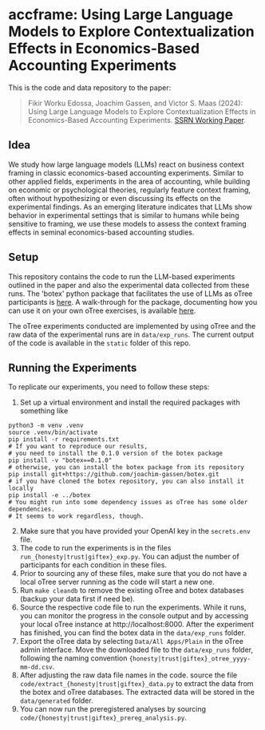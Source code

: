 # accframe: Using Large Language Models to Explore Contextualization Effects in Economics-Based Accounting Experiments

This is the code and data repository to the paper:

> Fikir Worku Edossa, Joachim Gassen, and Victor S. Maas (2024): Using Large Language Models to Explore Contextualization Effects in Economics-Based Accounting Experiments. [SSRN Working Paper](https://papers.ssrn.com/sol3/papers.cfm?abstract_id=4891763).

## Idea

We study how large language models (LLMs) react on business context framing in classic economics-based accounting experiments. Similar to other applied fields, experiments in the area of accounting, while building on economic or psychological theories, regularly feature context framing, often without hypothesizing or even discussing its effects on the experimental findings. As an emerging literature indicates that LLMs show behavior in experimental settings that is similar to humans while being sensitive to framing, we use these models to assess the context framing effects in seminal economics-based accounting studies. 


## Setup

This repository contains the code to run the LLM-based experiments outlined in the paper and also the experimental data collected from these runs. The 'botex' python package that facilitates the use of LLMs as oTree participants is [here](https://github.com/joachim-gassen/botex). A walk-through for the package, documenting how you can use it on your own oTree exercises, is available [here](https://github.com/botex_experiments/).

The oTree experiments conducted are implemented by using oTree and the raw data of the experimental runs are in `data/exp_runs`. The current output of the code is available in the `static` folder of this repo.


## Running the Experiments

To replicate our experiments, you need to follow these steps:

1. Set up a virtual environment and install the required packages with something like 
```
python3 -m venv .venv
source .venv/bin/activate
pip install -r requirements.txt
# If you want to reproduce our results, 
# you need to install the 0.1.0 version of the botex package
pip install -v "botex==0.1.0"
# otherwise, you can install the botex package from its repository
pip install git+https://github.com/joachim-gassen/botex.git
# if you have cloned the botex repository, you can also install it locally
pip install -e ../botex
# You might run into some dependency issues as oTree has some older dependencies.
# It seems to work regardless, though.
```
2. Make sure that you have provided your OpenAI key in the `secrets.env` file.
3. The code to run the experiments is in the files `run_{honesty|trust|giftex}_exp.py`. You can adjust the number of participants for each condition in these files.
4. Prior to sourcing any of these files, make sure that you do not have a local oTree server running as the code will start a new one.
5. Run `make cleandb` to remove the existing oTree and botex databases (backup your data first if need be).
6. Source the respective code file to run the experiments. While it runs, you can monitor the progress in the console output and by accessing your local oTree instance at http://localhost:8000. After the experiment has finished, you can find the botex data in the `data/exp_runs` folder.
7. Export the oTree data by selecting `Data/All Apps/Plain` in the oTree admin interface. Move the downloaded file to the `data/exp_runs` folder, following the naming convention `{honesty|trust|giftex}_otree_yyyy-mm-dd.csv`.
8. After adjusting the raw data file names in the code. source the file `code/extract_{honesty|trust|giftex}_data.py` to extract the data from the botex and oTree databases. The extracted data will be stored in the `data/generated` folder.
9. You can now run the preregistered analyses by sourcing `code/{honesty|trust|giftex}_prereg_analysis.py`.  
